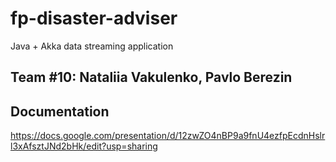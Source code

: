# fp-disaster-adviser
Java + Akka data streaming application

## Team #10: Nataliia Vakulenko, Pavlo Berezin 

## Documentation 
https://docs.google.com/presentation/d/12zwZO4nBP9a9fnU4ezfpEcdnHslrl3xAfsztJNd2bHk/edit?usp=sharing
